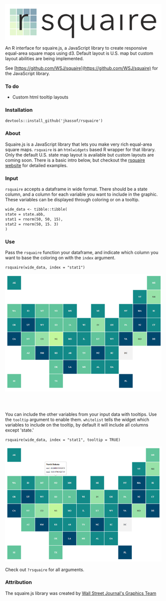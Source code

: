 
<p align="center">
  <img src="img/rsquarelogo.png">
</p>

An R interface for squaire.js, a JavaScript library to create responsive equal-area square maps using d3. Default layout is U.S. map but custom layout abilities are being implemented.  

See [https://github.com/WSJ/squaire](https://github.com/WSJ/squaire) for the JavaScript library.

### To do

- Custom html tooltip layouts

### Installation

```
devtools::install_github('jkassof/rsquaire')
```

### About

Squaire.js is a JavaScript library that lets you make very rich equal-area square maps. `rsquaire` is an `htmlwidgets` based R wrapper for that library. Only the default U.S. state map layout is available but custom layouts are coming soon. There is a basic intro below, but checkout the [rsquaire website](www.jkassof.com/rsquaire) for detailed examples.

### Input

`rsquaire` accepts a dataframe in wide format. There should be a state column, and a column for each variable you want to include in the graphic. These variables can be displayed through coloring or on a tooltip.

```
wide_data <- tibble::tibble(
state = state.abb,
stat1 = rnorm(50, 50, 15),
stat2 = rnorm(50, 15. 3)
)

```


### Use


Pass the `rsquaire` function your dataframe, and indicate which column you want to base the coloring on with the `index` argument.

```
rsquaire(wide_data, index = "stat1")
```

![](img/rsquaire.png)

<br><br>

You can include the other variables from your input data with tooltips. Use the `tooltip` argument to enable them. `whitelist` tells the widget which variables to include on the tooltip, by default it will include all columns except 'state.'

```
rsquaire(wide_data, index = "stat1", tooltip = TRUE)
```

![](img/tooltips.png)


Check out `?rsquaire` for all arguments.

### Attribution

The squaire.js library was created by [Wall Street Journal's Graphics Team](https://github.com/WSJ)

